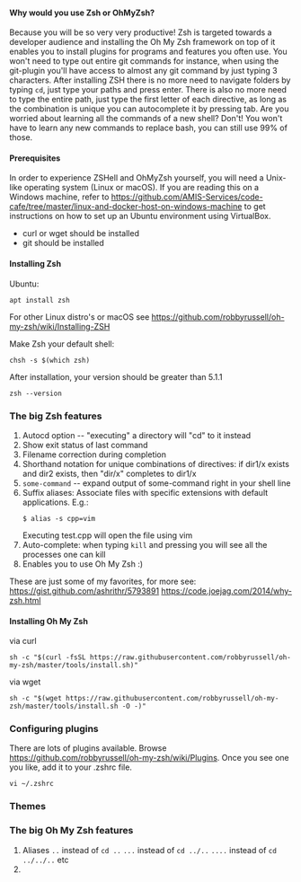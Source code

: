 #### Why would you use Zsh or OhMyZsh?

Because you will be so very very productive! Zsh is targeted towards a developer audience and installing the Oh My Zsh framework on top of it enables you to install plugins for programs and features you often use. You won't need to type out entire git commands for instance, when using the git-plugin you'll have access to almost any git command by just typing 3 characters. After installing ZSH there is no more need to navigate folders by typing `cd`, just type your paths and press enter. There is also no more need to type the entire path, just type the first letter of each directive, as long as the combination is unique you can autocomplete it by pressing tab. Are you worried about learning all the commands of a new shell? Don't! You won't have to learn any new commands to replace bash, you can still use 99% of those.

#### Prerequisites

In order to experience ZSHell and OhMyZsh yourself, you will need a Unix-like operating system (Linux or macOS). If you are reading this on a Windows machine, refer to https://github.com/AMIS-Services/code-cafe/tree/master/linux-and-docker-host-on-windows-machine to get instructions on how to set up an Ubuntu environment using VirtualBox.

- curl or wget should be installed
- git should be installed

#### Installing Zsh

Ubuntu:

```console
apt install zsh
```

For other Linux distro's or macOS see https://github.com/robbyrussell/oh-my-zsh/wiki/Installing-ZSH

Make Zsh your default shell:

```console
chsh -s $(which zsh)
```

After installation, your version should be greater than 5.1.1

```console
zsh --version
```

### The big Zsh features

1. Autocd option -- "executing" a directory will "cd" to it instead
2. Show exit status of last command
3. Filename correction during completion
4. Shorthand notation for unique combinations of directives: if dir1/x exists and dir2 exists, then "dir/x<tab>" completes to dir1/x
5. `some-command`<TAB> -- expand output of some-command right in your shell line
6. Suffix aliases: Associate files with specific extensions with default applications. E.g.:
   ```console
   $ alias -s cpp=vim
   ```
   Executing test.cpp will open the file using vim
7. Auto-complete: when typing `kill` and pressing <tab> you will see all the processes one can kill
8. Enables you to use Oh My Zsh :)

These are just some of my favorites, for more see:
https://gist.github.com/ashrithr/5793891
https://code.joejag.com/2014/why-zsh.html

#### Installing Oh My Zsh

via curl

```console
sh -c "$(curl -fsSL https://raw.githubusercontent.com/robbyrussell/oh-my-zsh/master/tools/install.sh)"
```

via wget

```console
sh -c "$(wget https://raw.githubusercontent.com/robbyrussell/oh-my-zsh/master/tools/install.sh -O -)"
```

### Configuring plugins

There are lots of plugins available. Browse https://github.com/robbyrussell/oh-my-zsh/wiki/Plugins. Once you see one you like, add it to your .zshrc file.

```console
vi ~/.zshrc
```

### Themes

### The big Oh My Zsh features

1. Aliases
   `..` instead of `cd ..`
   `...` instead of `cd ../..`
   `....` instead of `cd ../../..`
   etc
2.
